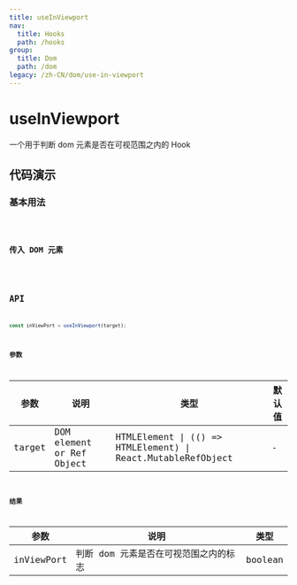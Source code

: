 ```yaml
---
title: useInViewport
nav:
  title: Hooks
  path: /hooks
group:
  title: Dom
  path: /dom
legacy: /zh-CN/dom/use-in-viewport
---
```


# useInViewport

一个用于判断 dom 元素是否在可视范围之内的 Hook

## 代码演示

### 基本用法

<code src="./demo/demo1.tsx" />

### 传入 DOM 元素

<code src="./demo/demo2.tsx" />

## API

```ts
const inViewPort = useInViewport(target);
```

### 参数

| 参数    | 说明                                         | 类型                   | 默认值 |
|---------|----------------------------------------------|------------------------|--------|
| target | DOM element or Ref Object | HTMLElement \| (() => HTMLElement) \| React.MutableRefObject | - |

### 结果

| 参数     | 说明                                     | 类型       |
|----------|------------------------------------------|------------|
| inViewPort  | 判断 dom 元素是否在可视范围之内的标志       | boolean    |
